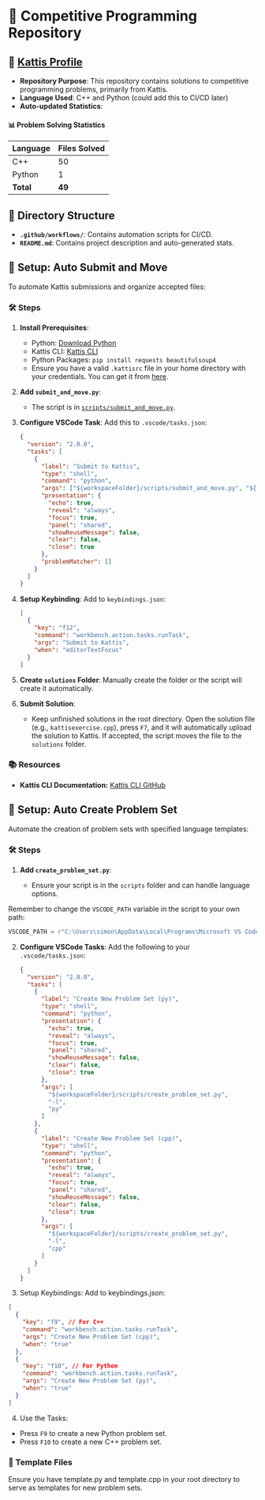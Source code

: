 # 🌟 Competitive Programming Repository

## 🔗 [Kattis Profile](https://open.kattis.com/users/simon-winther-albertsen)

- **Repository Purpose**: This repository contains solutions to competitive programming problems, primarily from Kattis.
- **Language Used**: C++ and Python (could add this to CI/CD later)
- **Auto-updated Statistics**:

<!-- START_SOLVED_STATS -->
#### 📊 Problem Solving Statistics

| Language | Files Solved |
|----------|--------------|
| C++ | 50 |
| Python | 1 |
| **Total** | **49** |

<!-- END_SOLVED_STATS -->

## 📂 Directory Structure

- **`.github/workflows/`**: Contains automation scripts for CI/CD.
- **`README.md`**: Contains project description and auto-generated stats.

## 🔧 Setup: Auto Submit and Move

To automate Kattis submissions and organize accepted files:

### 🛠️ Steps

1. **Install Prerequisites**:

   - Python: [Download Python](https://www.python.org/downloads/)
   - Kattis CLI: [Kattis CLI](https://github.com/kattis/kattis-cli)
   - Python Packages: `pip install requests beautifulsoup4`
   - Ensure you have a valid `.kattisrc` file in your home directory with your credentials. You can get it from [here](https://open.kattis.com/info/submit).

2. **Add `submit_and_move.py`**:

   - The script is in [`scripts/submit_and_move.py`](https://github.com/simonsejse/competitive_programming/blob/main/scripts/submit_and_move.py).

3. **Configure VSCode Task**:
   Add this to `.vscode/tasks.json`:

   ```json
   {
     "version": "2.0.0",
     "tasks": [
       {
         "label": "Submit to Kattis",
         "type": "shell",
         "command": "python",
         "args": ["${workspaceFolder}/scripts/submit_and_move.py", "${file}"],
         "presentation": {
           "echo": true,
           "reveal": "always",
           "focus": true,
           "panel": "shared",
           "showReuseMessage": false,
           "clear": false,
           "close": true
         },
         "problemMatcher": []
       }
     ]
   }
   ```

4. **Setup Keybinding**:
   Add to `keybindings.json`:

   ```json
   [
     {
       "key": "f12",
       "command": "workbench.action.tasks.runTask",
       "args": "Submit to Kattis",
       "when": "editorTextFocus"
     }
   ]
   ```

5. **Create `solutions` Folder**:
   Manually create the folder or the script will create it automatically.

6. **Submit Solution**:
   - Keep unfinished solutions in the root directory. Open the solution file (e.g., `kattisexercise.cpp`), press `F7`, and it will automatically upload the solution to Kattis. If accepted, the script moves the file to the `solutions` folder.

### 📚 Resources

- **Kattis CLI Documentation:** [Kattis CLI GitHub](https://github.com/kattis/kattis-cli)

## 🔧 Setup: Auto Create Problem Set

Automate the creation of problem sets with specified language templates:

### 🛠️ Steps

1. **Add `create_problem_set.py`**:

   - Ensure your script is in the `scripts` folder and can handle language options.

Remember to change the `VSCODE_PATH` variable in the script to your own path:

```python
VSCODE_PATH = r"C:\Users\simon\AppData\Local\Programs\Microsoft VS Code\Code.exe" #Remember to change this to your own path
```

2. **Configure VSCode Tasks**:
   Add the following to your `.vscode/tasks.json`:

   ```json
   {
     "version": "2.0.0",
     "tasks": [
       {
         "label": "Create New Problem Set (py)",
         "type": "shell",
         "command": "python",
         "presentation": {
           "echo": true,
           "reveal": "always",
           "focus": true,
           "panel": "shared",
           "showReuseMessage": false,
           "clear": false,
           "close": true
         },
         "args": [
           "${workspaceFolder}/scripts/create_problem_set.py",
           "-l",
           "py"
         ]
       },
       {
         "label": "Create New Problem Set (cpp)",
         "type": "shell",
         "command": "python",
         "presentation": {
           "echo": true,
           "reveal": "always",
           "focus": true,
           "panel": "shared",
           "showReuseMessage": false,
           "clear": false,
           "close": true
         },
         "args": [
           "${workspaceFolder}/scripts/create_problem_set.py",
           "-l",
           "cpp"
         ]
       }
     ]
   }
   ```

3. Setup Keybindings: Add to keybindings.json:

```json
[
  {
    "key": "f9", // For C++
    "command": "workbench.action.tasks.runTask",
    "args": "Create New Problem Set (cpp)",
    "when": "true"
  },
  {
    "key": "f10", // For Python
    "command": "workbench.action.tasks.runTask",
    "args": "Create New Problem Set (py)",
    "when": "true"
  }
]
```

4. Use the Tasks:

- Press `F9` to create a new Python problem set.
- Press `F10` to create a new C++ problem set.

### 📂 Template Files

Ensure you have template.py and template.cpp in your root directory to serve as templates for new problem sets.
